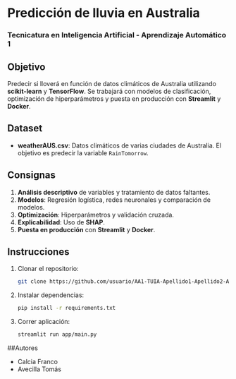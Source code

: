 # Predicción de lluvia en Australia

### Tecnicatura en Inteligencia Artificial - Aprendizaje Automático 1

## Objetivo
Predecir si lloverá en función de datos climáticos de Australia utilizando **scikit-learn** y **TensorFlow**. Se trabajará con modelos de clasificación, optimización de hiperparámetros y puesta en producción con **Streamlit** y **Docker**.

## Dataset
- **weatherAUS.csv**: Datos climáticos de varias ciudades de Australia. El objetivo es predecir la variable `RainTomorrow`.

## Consignas
1. **Análisis descriptivo** de variables y tratamiento de datos faltantes.
2. **Modelos**: Regresión logística, redes neuronales y comparación de modelos.
3. **Optimización**: Hiperparámetros y validación cruzada.
4. **Explicabilidad**: Uso de **SHAP**.
5. **Puesta en producción** con **Streamlit** y **Docker**.

## Instrucciones
1. Clonar el repositorio:
   ```bash
   git clone https://github.com/usuario/AA1-TUIA-Apellido1-Apellido2-Apellido3.git
2. Instalar dependencias:
   ```bash
   pip install -r requirements.txt
3. Correr aplicación:
   ```bash
   streamlit run app/main.py

##Autores
- Calcia Franco
- Avecilla Tomás
